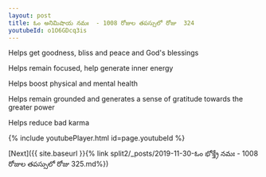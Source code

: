 ```yaml
---
layout: post
title: ఓం అనిమిషాయ నమః  - 1008 రోజుల తపస్సులో రోజు  324
youtubeId: o1O6GDcq3is
---
```

 
 
Helps get goodness, bliss and peace and God's blessings
 
Helps remain focused, help generate inner energy 
 
Helps boost physical and mental health 
 
Helps remain grounded and generates a sense of gratitude towards the greater power 
 
Helps reduce bad karma
 
 
 
 


{% include youtubePlayer.html id=page.youtubeId %}
 
[Next]({{ site.baseurl }}{% link  split2/_posts/2019-11-30-ఓం భోక్త్రే నమః  - 1008 రోజుల తపస్సులో రోజు  325.md%})
 
